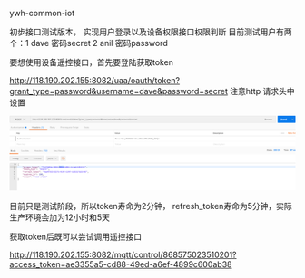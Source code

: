 ywh-common-iot

初步接口测试版本， 实现用户登录以及设备权限接口权限判断
目前测试用户有两个：1 dave 密码secret  2 anil 密码password

要想使用设备遥控接口，首先要登陆获取token

http://118.190.202.155:8082/uaa/oauth/token?grant_type=password&username=dave&password=secret
注意http 请求头中设置

![](https://github.com/akm8877m16/ywh-common-iot/raw/master/pics/登陆获取token.PNG)

目前只是测试阶段，所以token寿命为2分钟， refresh_token寿命为5分钟，实际生产环境会加为12小时和5天

获取token后既可以尝试调用遥控接口

http://118.190.202.155:8082/mqtt/control/868575023510201?access_token=ae3355a5-cd88-49ed-a6ef-4899c600ab38

